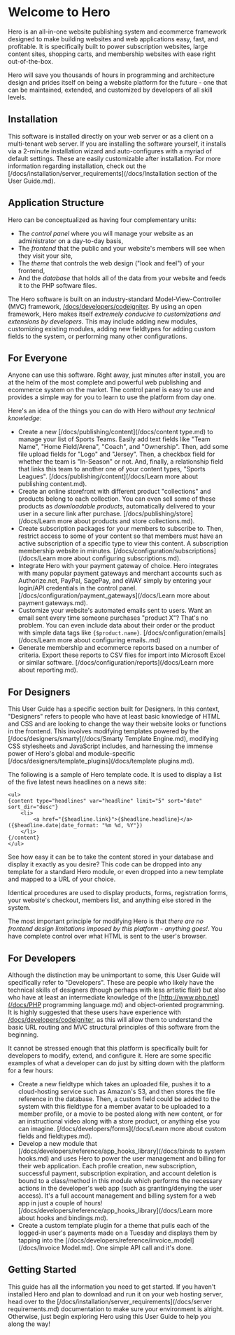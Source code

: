 # Welcome to Hero

Hero is an all-in-one website publishing system and ecommerce framework designed to make building websites and web applications easy, fast, and profitable.  It is specifically built to power subscription websites, large content sites, shopping carts, and membership websites with ease right out-of-the-box.

Hero will save you thousands of hours in programming and architecture design and prides itself on being a website platform for the future - one that can be maintained, extended, and customized by developers of all skill levels.

## Installation

This software is installed directly on your web server or as a client on a multi-tenant web server.  If you are installing the software yourself, it installs via a 2-minute installation wizard and auto-configures with a myriad of default settings.  These are easily customizable after installation.  For more information regarding installation, check out the [/docs/installation/server_requirements](/docs/Installation section of the User Guide.md).

## Application Structure

Hero can be conceptualized as having four complementary units:

* The *control panel* where you will manage your website as an administrator on a day-to-day basis,
* The *frontend* that the public and your website's members will see when they visit your site,
* The *theme* that controls the web design ("look and feel") of your frontend,
* And the *database* that holds all of the data from your website and feeds it to the PHP software files.

The Hero software is built on an industry-standard Model-View-Controller (MVC) framework, [/docs/developers/codeigniter](/docs/CodeIgniter.md).  By using an open framework, Hero makes itself *extremely conducive to customizations and extensions by developers*.  This may include adding new modules, customizing existing modules, adding new fieldtypes for adding custom fields to the system, or performing many other configurations.

## For Everyone

Anyone can use this software.  Right away, just minutes after install, you are at the helm of the most complete and powerful web publishing and ecommerce system on the market.  The control panel is easy to use and provides a simple way for you to learn to use the platform from day one.

Here's an idea of the things you can do with Hero *without any technical knowledge*:

* Create a new [/docs/publishing/content](/docs/content type.md) to manage your list of Sports Teams.  Easily add text fields like "Team Name", "Home Field/Arena", "Coach", and "Ownership".  Then, add some file upload fields for "Logo" and "Jersey".  Then, a checkbox field for whether the team is "In-Season" or not.  And, finally, a relationship field that links this team to another one of your content types, "Sports Leagues".  [/docs/publishing/content](/docs/Learn more about publishing content.md).
* Create an online storefront with different product "collections" and products belong to each collection.  You can even sell some of these products as *downloadable products*, automatically delivered to your user in a secure link after purchase. [/docs/publishing/store](/docs/Learn more about products and store collections.md).
* Create subscription packages for your members to subscribe to.  Then, restrict access to some of your content so that members must have an active subscription of a specific type to view this content.  A subscription membership website in minutes. [/docs/configuration/subscriptions](/docs/Learn more about configuring subscriptions.md).
* Integrate Hero with your payment gateway of choice.  Hero integrates with many popular payment gateways and merchant accounts such as Authorize.net, PayPal, SagePay, and eWAY simply by entering your login/API credentials in the control panel.  [/docs/configuration/payment_gateways](/docs/Learn more about payment gateways.md).
* Customize your website's automated emails sent to users.  Want an email sent every time someone purchases "product X"?  That's no problem.  You can even include data about their order or the product with simple data tags like `{$product.name}`.  [/docs/configuration/emails](/docs/Learn more about configuring emails..md)
* Generate membership and ecommerce reports based on a number of criteria.  Export these reports to CSV files for import into Microsoft Excel or similar software.  [/docs/configuration/reports](/docs/Learn more about reporting.md).

## For Designers

This User Guide has a specific section built for Designers.  In this context, "Designers" refers to people who have at least basic knowledge of HTML and CSS and are looking to change the way their website looks or functions in the frontend.  This involves modifying templates powered by the [/docs/designers/smarty](/docs/Smarty Template Engine.md), modifying CSS stylesheets and JavaScript includes, and harnessing the immense power of Hero's global and module-specific [/docs/designers/template_plugins](/docs/template plugins.md).

The following is a sample of Hero template code.  It is used to display a list of the five latest news headlines on a news site:

```
<ul>
{content type="headlines" var="headline" limit="5" sort="date" sort_dir="desc"}
	<li>
		<a href="{$headline.link}">{$headline.headline}</a> ({$headline.date|date_format: "%m %d, %Y"})
	</li>
{/content}
</ul>
```

See how easy it can be to take the content stored in your database and display it exactly as you desire?  This code can be dropped into any template for a standard Hero module, or even dropped into a new template and mapped to a URL of your choice.

Identical procedures are used to display products, forms, registration forms, your website's checkout, members list, and anything else stored in the system.

The most important principle for modifying Hero is that *there are no frontend design limitations imposed by this platform - anything goes!*.  You have complete control over what HTML is sent to the user's browser.

## For Developers

Although the distinction may be unimportant to some, this User Guide will specifically refer to "Developers".  These are people who likely have the technical skills of designers (though perhaps with less artistic flair) but also who have at least an intermediate knowledge of the [http://www.php.net](/docs/PHP programming language.md) and object-oriented programming.  It is highly suggested that these users have experience with [/docs/developers/codeigniter](/docs/CodeIgniter.md), as this will allow them to understand the basic URL routing and MVC structural principles of this software from the beginning.

It cannot be stressed enough that this platform is specifically built for developers to modify, extend, and configure it.  Here are some specific examples of what a developer can do just by sitting down with the platform for a few hours:

* Create a new fieldtype which takes an uploaded file, pushes it to a cloud-hosting service such as Amazon's S3, and then stores the file reference in the database.  Then, a custom field could be added to the system with this fieldtype for a member avatar to be uploaded to a member profile, or a movie to be posted along with new content, or for an instructional video along with a store product, or anything else you can imagine.  [/docs/developers/forms](/docs/Learn more about custom fields and fieldtypes.md).
* Develop a new module that [/docs/developers/reference/app_hooks_library](/docs/binds to system hooks.md) and uses Hero to power the user management and billing for their web application.  Each profile creation, new subscription, successful payment, subscription expiration, and account deletion is bound to a class/method in this module which performs the necessary actions in the developer's web app (such as granting/denying the user access).  It's a full account management and billing system for a web app in just a couple of hours!  [/docs/developers/reference/app_hooks_library](/docs/Learn more about hooks and bindings.md).
* Create a custom template plugin for a theme that pulls each of the logged-in user's payments made on a Tuesday and displays them by tapping into the [/docs/developers/reference/invoice_model](/docs/Invoice Model.md).  One simple API call and it's done.

## Getting Started

This guide has all the information you need to get started.  If you haven't installed Hero and plan to download and run it on your web hosting server, head over to the [/docs/installation/server_requirements](/docs/server requirements.md) documentation to make sure your environment is alright.  Otherwise, just begin exploring Hero using this User Guide to help you along the way!
		